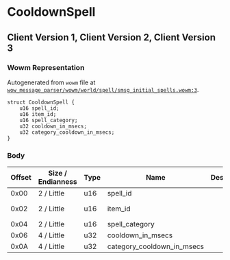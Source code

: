 # CooldownSpell

## Client Version 1, Client Version 2, Client Version 3

### Wowm Representation

Autogenerated from `wowm` file at [`wow_message_parser/wowm/world/spell/smsg_initial_spells.wowm:3`](https://github.com/gtker/wow_messages/tree/main/wow_message_parser/wowm/world/spell/smsg_initial_spells.wowm#L3).
```rust,ignore
struct CooldownSpell {
    u16 spell_id;
    u16 item_id;
    u16 spell_category;
    u32 cooldown_in_msecs;
    u32 category_cooldown_in_msecs;
}
```
### Body

| Offset | Size / Endianness | Type | Name | Description | Comment |
| ------ | ----------------- | ---- | ---- | ----------- | ------- |
| 0x00 | 2 / Little | u16 | spell_id |  |  |
| 0x02 | 2 / Little | u16 | item_id |  | cmangos/mangoszero: cast item id |
| 0x04 | 2 / Little | u16 | spell_category |  |  |
| 0x06 | 4 / Little | u32 | cooldown_in_msecs |  |  |
| 0x0A | 4 / Little | u32 | category_cooldown_in_msecs |  |  |

